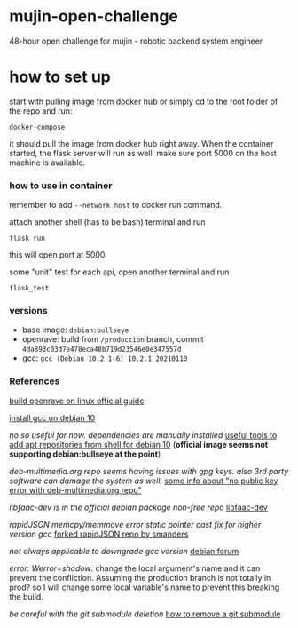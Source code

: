 # mujin-open-challenge

48-hour open challenge for mujin - robotic backend system engineer

# how to set up

start with pulling image from docker hub or simply
cd to the root folder of the repo and run:

```
docker-compose
```

it should pull the image from docker hub right away. When the container started, the flask server will run as well.
make sure port 5000 on the host machine is available.

### how to use in container

remember to add `--network host` to docker run command.

attach another shell (has to be bash) terminal and run

```
flask run
```

this will open port at 5000

some "unit" test for each api, open another terminal and run

```
flask_test
```

### versions

- base image: `debian:bullseye`
- openrave: build from `/production` branch, commit `4da893c03d7e478eca48b719d23546e0e347557d`
- gcc: `gcc (Debian 10.2.1-6) 10.2.1 20210110`

### References

[build openrave on linux official guide](http://openrave.org/docs/latest_stable/coreapihtml/installation_linux.html)

[install gcc on debian 10](https://linuxize.com/post/how-to-install-gcc-compiler-on-debian-10/)

_no so useful for now. dependencies are manually installed_
[useful tools to add apt repositories from shell for debian 10](https://unix.stackexchange.com/questions/45879/how-to-add-repository-from-shell-in-debian) (**official image seems not supporting debian:bullseye at the point**)

_deb-multimedia.org repo seems having issues with gpg keys._
_also 3rd party software can damage the system as well._
[some info about "no public key error with deb-multimedia.org repo"](https://forums.debian.net/viewtopic.php?t=134409)

_libfaac-dev is in the official debian package non-free repo_
[libfaac-dev](https://packages.debian.org/bullseye/libfaac-dev)

_rapidJSON memcpy/memmove error static pointer cast fix for higher version gcc_
[forked rapidJSON repo by smanders](https://github.com/smanders/rapidjson/commit/7a9096749bec93d1cea8cb92bf17346ac0437028)

_not always applicable to downgrade gcc version_
[debian forum](https://forums.debian.net/viewtopic.php?t=150273)

_error: Werror=shadow_. change the local argument's name and it can prevent the confliction. Assuming the production branch is not totally in prod? so I will change some local variable's name to prevent this breaking the build.

_be careful with the git submodule deletion_
[how to remove a git submodule](https://stackoverflow.com/questions/1260748/how-do-i-remove-a-submodule)
